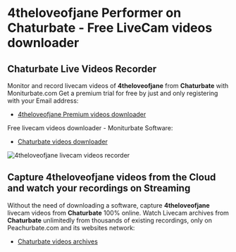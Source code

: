 # 4theloveofjane Performer on Chaturbate - Free LiveCam videos downloader

## Chaturbate Live Videos Recorder

Monitor and record livecam videos of **4theloveofjane** from **Chaturbate** with Moniturbate.com
Get a premium trial for free by just and only registering with your Email address:
* [4theloveofjane Premium videos downloader](https://moniturbate.com/request-demo-licence-key.html)

Free livecam videos downloader - Moniturbate Software:
* [Chaturbate videos downloader](https://moniturbate.com/moniturbate-download-software.html)

![4theloveofjane livecam videos recorder](https://peachurnet.com/templates/moniturbate-software.png)


## Capture 4theloveofjane videos from the Cloud and watch your recordings on Streaming

Without the need of downloading a software, capture **4theloveofjane** livecam videos from **Chaturbate** 100% online.
Watch Livecam archives from **Chaturbate** unlimitedly from thousands of existing recordings, only on Peachurbate.com and its websites network:
* [Chaturbate videos archives](https://peachurnet.com/)